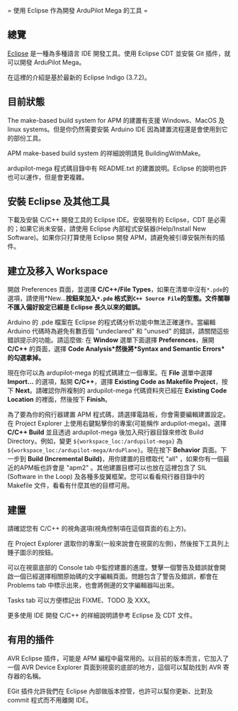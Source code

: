 ﻿= 使用 Eclipse 作為開發 ArduPilot Mega 的工具 =

## 總覽 ##
[Eclipse](http://www.eclipse.org) 是一種為多種語言 IDE 開發工具。使用 Eclipse CDT 並安裝 Git 插件，就可以開發 ArduPilot Mega。

在這裡的介紹是基於最新的 Eclipse Indigo (3.7.2)。

## 目前狀態 ##
The make-based build system for APM 的建置有支援 Windows、MacOS 及 linux systems。但是你仍然需要安裝 Arduino IDE 因為建置流程還是會使用到它的部份工具。

APM make-based build system 的祥細說明請見 BuildingWithMake。

ardupilot-mega 程式碼目錄中有 README.txt 的建置說明。Eclipse 的說明也許也可以運作，但是會更複雜。

## 安裝 Eclipse 及其他工具 ##

下載及安裝 C/C++ 開發工具的 Eclipse IDE。安裝現有的 Eclipse，CDT 是必需的；如果它尚未安裝，請使用 Eclipse 內部程式安裝器(Help/Install New Software)。如果你只打算使用 Eclipse 開發 APM，請避免被引導安裝所有的插件。

## 建立及移入 Workspace ##

開啟 Preferences 頁面，並選擇 **C/C++/File Types**，如果在清單中沒有`*.pde`的選項，請使用\*New...**按鈕來加入`*.pde` 格式到`C++ Source File`的型態。文件關聯不匯入偏好設定已經是 Eclipse 長久以來的錯誤。**

Arduino 的 .pde 檔案在 Eclipse 的程式碼分析功能中無法正確運作。當編輯 Arduino 代碼時為避免有數百個 "undeclared" 和 "unused" 的錯誤，請關閉這些錯誤提示的功能。請這麼做: 在 **Window** 選單下面選擇 **Preferences**，展開 **C/C++** 的頁面，選擇 **Code Analysis\*然後將\*Syntax and Semantic Errors\*的勾選拿掉。**

現在你可以為 ardupilot-mega 的程式碼建立一個專案。在  **File** 選單中選擇 **Import...** 的選項，點開 **C/C++**，選擇 **Existing Code as Makefile Project**，按下 **Next**。請確認你所複制的 ardupilot-mega 代碼資料夾已經在 **Existing Code Location** 的裡面，然後按下 **Finish**。

為了要為你的飛行器建置 APM 程式碼，請選擇電路板，你會需要編輯建置設定。在 Project Explorer 上使用右鍵點擊你的專案(可能稱作 ardupilot-mega)。選擇 **C/C++ Build** 並且透過 ardupilot-mega 後加入飛行器目錄來修改 Build Directory。例如，變更 `${workspace_loc:/ardupilot-mega}` 為 `${workspace_loc:/ardupilot-mega/ArduPlane}`。現在按下 **Behavior** 頁面。下一步到 **Build (Incremental Build)**，用你建置的目標取代 "all" ，如果你有一個最近的APM板也許會是 "apm2" 。其他建置目標可以也放在這裡包含了 SIL (Software in the Loop) 及各種多旋翼框架。您可以看看飛行器目錄中的 Makefile 文件，看看有什麼其他的目標可用。

## 建置 ##
請確認您有 C/C++ 的視角選項(視角控制項在這個頁面的右上方)。

在 Project Explorer 選取你的專案(一般來說會在視窗的左側)，然後按下工具列上錘子圖示的按鈕。

可以在視窗底部的 Console tab 中監控建置的進度。雙擊一個警告及錯誤就會開啟一個已經選擇相關原始碼的文字編輯頁面。問題包含了警告及錯誤，都會在 Problems tab 中標示出來，也會將側邊的文字編輯器叫出來。

Tasks tab 可以方便標記出 FIXME、TODO 及 XXX。

更多使用 IDE 開發 C/C++ 的祥細說明請參考 Eclipse 及 CDT 文件。

## 有用的插件 ##
AVR Eclipse 插件，可能是 APM 編程中最常用的。以目前的版本而言，它加入了一個 AVR Device Explorer 頁面到視窗的底部的地方，這個可以幫助找到 AVR 寄存器的名稱。

EGit 插件允許我們在 Eclipse 內部做版本控管，也許可以幫你更新、比對及 commit 程式而不用離開 IDE。